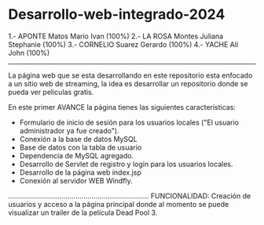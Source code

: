 # Desarrollo-web-integrado-2024
1.- APONTE Matos Mario Ivan (100%)
2.- LA ROSA Montes Juliana Stephanie (100%)
3.- CORNELIO Suarez Gerardo (100%)
4.- YACHE Alí John (100%)

***************************************************************
La página web que se esta desarrollando en este repositorio esta 
enfocado a un sitio web de streaming, la idea es desarrollar un
repositorio donde se pueda ver peliculas gratis.

En este primer AVANCE la página tienes las siguientes características:

* Formulario de inicio de sesión para los usuarios locales ("El usuario administrador ya fue creado").
* Conexión a la base de datos MySQL
* Base de datos con la tabla de usuario 
* Dependencia de MySQL agregado.
* Desarrollo de Servlet de registro y login para los usuarios locales.
* Desarrollo de la página web index.jsp
* Conexión al servidor WEB Windfly.

.......................................................................
FUNCIONALIDAD:
Creación de usuarios y acceso a la página principal donde al momento se puede visualizar un trailer de 
la película Dead Pool 3.
